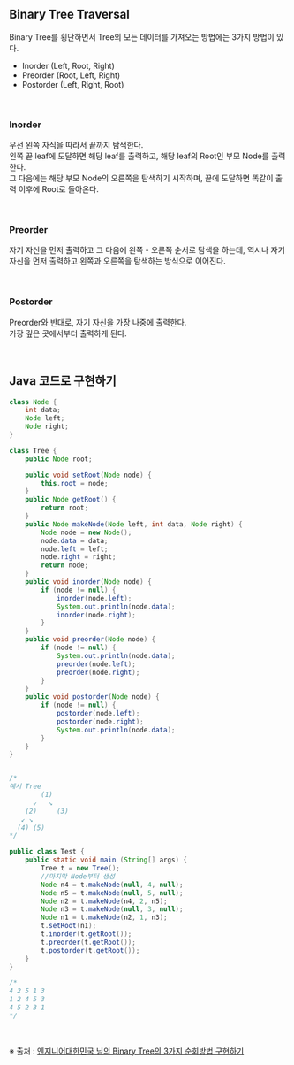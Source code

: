 ## Binary Tree Traversal

Binary Tree를 횡단하면서 Tree의 모든 데이터를 가져오는 방법에는 3가지 방법이 있다.

- Inorder (Left, Root, Right)
- Preorder (Root, Left, Right)
- Postorder (Left, Right, Root)

</br>

### Inorder

우선 왼쪽 자식을 따라서 끝까지 탐색한다.  
왼쪽 끝 leaf에 도달하면 해당 leaf를 출력하고, 해당 leaf의 Root인 부모 Node를 출력한다.  
그 다음에는 해당 부모 Node의 오른쪽을 탐색하기 시작하며, 끝에 도달하면 똑같이 출력 이후에 Root로 돌아온다.

</br>

### Preorder

자기 자신을 먼저 출력하고 그 다음에 왼쪽 - 오른쪽 순서로 탐색을 하는데, 역시나 자기 자신을 먼저 출력하고 왼쪽과 오른쪽을 탐색하는 방식으로 이어진다.

</br>

### Postorder

Preorder와 반대로, 자기 자신을 가장 나중에 출력한다.  
가장 깊은 곳에서부터 출력하게 된다.

</br>

## Java 코드로 구현하기

```java
class Node {
    int data;
    Node left;
    Node right;
}

class Tree {
    public Node root;

    public void setRoot(Node node) {
        this.root = node;
    }
    public Node getRoot() {
        return root;
    }
    public Node makeNode(Node left, int data, Node right) {
        Node node = new Node();
        node.data = data;
        node.left = left;
        node.right = right;
        return node;
    }
    public void inorder(Node node) {
        if (node != null) {
            inorder(node.left);
            System.out.println(node.data);
            inorder(node.right);
        }
    }
    public void preorder(Node node) {
        if (node != null) {
            System.out.println(node.data);
            preorder(node.left);
            preorder(node.right);
        }
    }
    public void postorder(Node node) {
        if (node != null) {
            postorder(node.left);
            postorder(node.right);
            System.out.println(node.data);
        }
    }
}


/*
예시 Tree
        (1)
      ↙   ↘
    (2)     (3)
   ↙ ↘
  (4) (5)
*/

public class Test {
    public static void main (String[] args) {
        Tree t = new Tree();
        //마지막 Node부터 생성
        Node n4 = t.makeNode(null, 4, null);
        Node n5 = t.makeNode(null, 5, null);
        Node n2 = t.makeNode(n4, 2, n5);
        Node n3 = t.makeNode(null, 3, null);
        Node n1 = t.makeNode(n2, 1, n3);
        t.setRoot(n1);
        t.inorder(t.getRoot());
        t.preorder(t.getRoot());
        t.postorder(t.getRoot());
    }
}

/*
4 2 5 1 3
1 2 4 5 3
4 5 2 3 1
*/
```

</br>

※ 출처 : [엔지니어대한민국 님의 Binary Tree의 3가지 순회방법 구현하기](https://www.youtube.com/watch?v=QN1rZYX6QaA&ab_channel=%EC%97%94%EC%A7%80%EB%8B%88%EC%96%B4%EB%8C%80%ED%95%9C%EB%AF%BC%EA%B5%AD)
